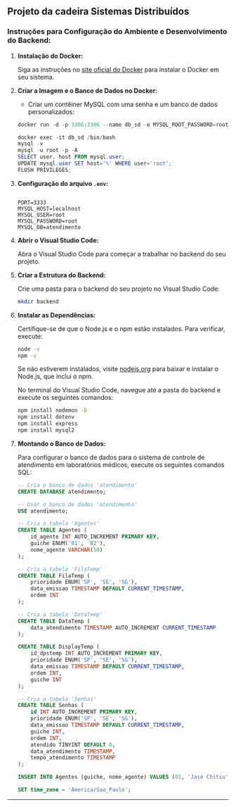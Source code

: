 



## Projeto da cadeira Sistemas Distribuídos

### Instruções para Configuração do Ambiente e Desenvolvimento do Backend:

1. **Instalação do Docker:**
   
   Siga as instruções no [site oficial do Docker](https://docs.docker.com/desktop/install/windows-install/) para instalar o Docker em seu sistema.

2. **Criar a Imagem e o Banco de Dados no Docker:**

   - Criar um contêiner MySQL com uma senha e um banco de dados personalizados:
   ```PowerShell
   docker run -d -p 3306:3306 --name db_sd -e MYSQL_ROOT_PASSWORD=root -e MYSQL_DATABASE=db_sd mysql:8.0
   ```
   ```PowerShell
   docker exec -it db_sd /bin/bash
   mysql -v
   mysql -u root -p -A
   SELECT user, host FROM mysql.user;
   UPDATE mysql.user SET host='%' WHERE user='root';
   FLUSH PRIVILEGES;
   ```

3. **Configuração do arquivo `.env`:**

   ```
  
   PORT=3333
   MYSQL_HOST=localhost
   MYSQL_USER=root
   MYSQL_PASSWORD=root
   MYSQL_DB=atendimento
   ```

4. **Abrir o Visual Studio Code:**

   Abra o Visual Studio Code para começar a trabalhar no backend do seu projeto.

5. **Criar a Estrutura do Backend:**

   Crie uma pasta para o backend do seu projeto no Visual Studio Code:
   ```bash
   mkdir backend
   ```

6. **Instalar as Dependências:**

   Certifique-se de que o Node.js e o npm estão instalados. Para verificar, execute:

   ```bash
   node -v
   npm -v
   ```

   Se não estiverem instalados, visite [nodejs.org](https://nodejs.org/) para baixar e instalar o Node.js, que inclui o npm.

   No terminal do Visual Studio Code, navegue até a pasta do backend e execute os seguintes comandos:

   ```bash
   npm install nodemon -D
   npm install dotenv
   npm install express
   npm install mysql2
   ```

7. **Montando o Banco de Dados:**

   Para configurar o banco de dados para o sistema de controle de atendimento em laboratórios médicos, execute os seguintes comandos SQL:

   ```sql
   -- Cria o banco de dados 'atendimento'
   CREATE DATABASE atendimento;

   -- Usar o banco de dados 'atendimento'
   USE atendimento;

   -- Cria a tabela 'Agentes'
   CREATE TABLE Agentes (
       id_agente INT AUTO_INCREMENT PRIMARY KEY,
       guiche ENUM('01', '02'),
       nome_agente VARCHAR(50)
   );

   -- Cria a tabela 'FilaTemp'
   CREATE TABLE FilaTemp (
       prioridade ENUM('SP', 'SE', 'SG'),
       data_emissao TIMESTAMP DEFAULT CURRENT_TIMESTAMP,
       ordem INT
   );

   -- Cria a tabela 'DataTemp'
   CREATE TABLE DataTemp (
       data_atendimento TIMESTAMP AUTO_INCREMENT CURRENT_TIMESTAMP
   );

   CREATE TABLE DisplayTemp (
       id_dpstemp INT AUTO_INCREMENT PRIMARY KEY,
       prioridade ENUM('SP', 'SE', 'SG'),
       data_emissao TIMESTAMP DEFAULT CURRENT_TIMESTAMP,
       ordem INT,
       guiche INT
   );

   -- Cria a tabela 'Senhas'
   CREATE TABLE Senhas (
       id INT AUTO_INCREMENT PRIMARY KEY,
       prioridade ENUM('SP', 'SE', 'SG'),
       data_emissao TIMESTAMP DEFAULT CURRENT_TIMESTAMP,
       guiche INT,
       ordem INT,
       atendido TINYINT DEFAULT 0,
       data_atendimento TIMESTAMP,
       tempo_atendimento TIMESTAMP
   );

   INSERT INTO Agentes (guiche, nome_agente) VALUES (01, 'Jasé Chitsu');

   SET time_zone = 'America/Sao_Paulo';   
   ```

--- 

